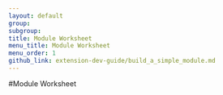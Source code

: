```yaml
---
layout: default
group: 
subgroup: 
title: Module Worksheet
menu_title: Module Worksheet
menu_order: 1
github_link: extension-dev-guide/build_a_simple_module.md
---
```


#Module Worksheet